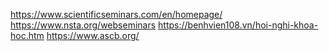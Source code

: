 https://www.scientificseminars.com/en/homepage/
https://www.nsta.org/webseminars
https://benhvien108.vn/hoi-nghi-khoa-hoc.htm
https://www.ascb.org/
